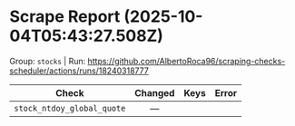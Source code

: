 # Scrape Report (2025-10-04T05:43:27.508Z)

Group: `stocks`  |  Run: https://github.com/AlbertoRoca96/scraping-checks-scheduler/actions/runs/18240318777

| Check | Changed | Keys | Error |
|---|:---:|:--|:--|
| `stock_ntdoy_global_quote` | — |  |  |
